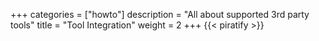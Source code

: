 +++
categories = ["howto"]
description = "All about supported 3rd party tools"
title = "Tool Integration"
weight = 2
+++
{{< piratify >}}